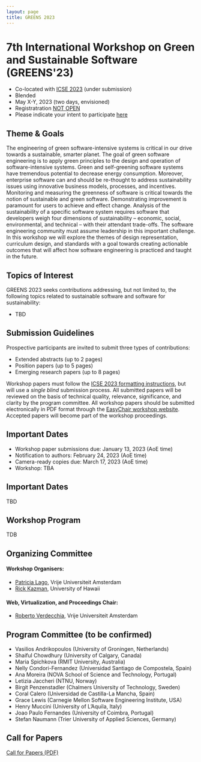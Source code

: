 ```yaml
---
layout: page
title: GREENS 2023
---
```


# 7th International Workshop on Green and Sustainable Software (GREENS'23) 

- Co-located with [ICSE 2023](https://conf.researchr.org/home/icse-2023) (under submission)
- Blended 
- May X-Y, 2023 (two days, envisioned)
- Registratration [NOT OPEN](https://conf.researchr.org/attending/icse-2023/registration)
- Please indicate your intent to participate [here](https://forms.gle/loremipsum)

## Theme & Goals

The engineering of green software-intensive systems is critical in our drive towards a sustainable, smarter planet. The goal of green software engineering is to apply green principles to the design and operation of software-intensive systems. Green and self-greening software systems have tremendous potential to decrease energy consumption. Moreover, enterprise software can and should be re-thought to address sustainability issues using innovative business models, processes, and incentives. Monitoring and measuring the greenness of software is critical towards the notion of sustainable and green software. Demonstrating improvement is paramount for users to achieve and effect change. Analysis of the sustainability of a specific software system requires software that developers weigh four dimensions of sustainability – economic, social, environmental, and technical – with their attendant trade-offs. The software engineering community must assume leadership in this important challenge. In this workshop we will explore the themes of design representation, curriculum design, and standards with a goal towards creating actionable outcomes that will affect how software engineering is practiced and taught in the future.


## Topics of Interest

GREENS 2023 seeks contributions addressing, but not limited to, the following
topics related to sustainable software and software for sustainability:
- TBD


## Submission Guidelines 
Prospective participants are invited to submit three types of contributions:
- Extended abstracts (up to 2 pages)
- Position papers (up to 5 pages)
- Emerging research papers (up to 8 pages)

Workshop papers must follow the [ICSE 2023 formatting instructions](https://conf.researchr.org/track/icse-2023/icse-2023-technical-track), but will use a *single blind* submission process. All submitted papers will be reviewed on the basis of technical quality, relevance, significance, and clarity by the program committee. All workshop papers should be submitted electronically in PDF format through the [EasyChair workshop website](https://easychair.org/conferences/?conf=greens2023). Accepted papers will become part of the workshop proceedings.

## Important Dates 
- Workshop paper submissions due: January 13, 2023 (AoE time)
- Notification to authors: February 24, 2023 (AoE time)
- Camera-ready copies due: March 17, 2023 (AoE time)
- Workshop: TBA

<!--
- Full papers (max 8 pages) will describe concrete contributions to the GREENS. They will be structured as follows:
--- A description of the sustainability problem you address.
--- A description of the SE solution you propose.
-- A discussion of how results are measurable (e.g., KPIs).
-- A presentation of the evidence of contribution to sustainability, ideally including real world experiences.
-- A discussion of the costs and benefits of your approach.
-- A presentation of the transferable artifacts you are contributing e.g., replication package, code, examples, documentation, educational materials, case studies.

- Extended abstracts (max 2 pages) will describe a motivating challenge problem that has ideally emerged from practice. They will be structured as follows:
-- The context.
-- The challenge problem.
-- The current solution/s (if present) and their strengths and weaknesses. 
-->

## Important Dates 
TBD

<!-- 
## Keynote
TBD


We are happy to host the following keynote talk.

<p><img src="/img/pierrebourque.jpg" width="200" /><a href="https://profs.etsmtl.ca/pbourque">Pierre Bourque</a> - ing., Ph.D.</p>

**Lessons Learned from Building and Gaining Consensus on the SWEBOK Guide** - The proof of concept document of the Guide to the Software Engineering Body of Knowledge (SWEBOK) was made available in 1998—now more than 20 years ago. The speaker has played a key role in all published versions, as lead author of the proof of concept document or Straw Man version, co-editor of the Trial Version published in 2001 and of the 2004 version, and lead editor of SWEBOK Version 3.0 published in 2014. Based on the speaker’s experience in this initiative and some reflections on the actual impact of the SWEBOK Guide, this keynote presentation will convey some of the lessons learned and challenges of building, updating and gaining consensus on a body of knowledge.  The speaker will notably address the importance of defining the scope, objectives, and intended audiences, obtaining funding, using an open process, building partnerships with sponsors, professional societies and standardization organizations, assuring wide availability and following an iterative approach.

**Short Bio** - Pierre Bourque is a faculty member since 2000 in the Department of Software and IT Engineering of the École de technologie supérieure (ÉTS) of the Université du Québec in Canada. He recently completed a sabbatical (2019-2020) in industry after being Dean of Studies at ÉTS (2013-2019). He is also lead editor of the Guide to the Software Engineering Body of Knowledge (SWEBOK) V3 published in 2014 and was co-editor of the 2001 and 2004 versions. He received his Ph.D. from the University of Ulster (Northern Ireland). He is the 2020 recipient of the Nancy Mead Award for Excellence in Software Engineering.


## List of Accepted Papers
- Stephan Druskat, Daniel S. Katz and Ilian T. Todorov. *Research Software Sustainability and Citation* ([PDF](https://arxiv.org/abs/2103.06681), [Video](https://www.youtube.com/watch?v=ZRic__4_zxE), [Slides](https://zenodo.org/record/4680105#.YIbGShQzb0o)) 
- Birgit Penzenstadler, Stefanie Betz, Letícia Duboc, Norbert Seyff, Ian Brooks, Jari Porras, Shola Oyedeji and Colin C. Venters. *Iterative Sustainability Impact Assessment: When to propose?* ([PDF](https://figshare.com/articles/preprint/Iterative_Sustainability_Impact_Assessment_When_to_propose_/14370587), [Video](https://youtu.be/TQ4GEHG9U4E), [Slides](https://docs.google.com/presentation/d/1bZHOU0DCoP4x9-wtrLoFsANjwCffpWOvRLkIw25M6kU/edit#slide=id.p)) 
- Shanshan Jiang, Kine Jakobsen, Letizia Jaccheri and Jingyue Li. *Blockchain and Sustainability: A Tertiary Study* ([PDF](https://arxiv.org/abs/2103.16937), [Video](https://github.com/SINTEF-SE/P4C/blob/main/Blockchain%20and%20Sustainability-GREENS2021.mp4), [Slides](https://github.com/SINTEF-SE/P4C/blob/main/Blockchain%20and%20Sustainability-GREENS2021.pptx?raw=true)) 
- Colin C. Venters, Sedef Akinli Kocak, Stefanie Betz, Ian Brooks, Rafa Capilla Sevilla, Ruzanna Chitchyan, Letícia Duboc, Rogardt Heldal, Ana Moreira, Shola Oyedeji, Birgit Penzenstadler, Jari Porras and Norbert Seyff. *Software Sustainability: Beyond the Tower of Babel* ([PDF](https://figshare.com/articles/preprint/Software_Sustainability_Beyond_the_Tower_of_Babel/14370611), [Video](https://figshare.com/articles/media/Software_Sustainability_Beyond_the_Tower_of_Babel/14465088), [Slides](https://docs.google.com/presentation/d/1bZHOU0DCoP4x9-wtrLoFsANjwCffpWOvRLkIw25M6kU/edit#slide=id.p)) 
- Daniel S. Katz, Jeffrey Carver, Neil Chue Hong, Sandra Gesing, Simon Hettrick, Tom Honeyman, Karthik Ram and Nicholas Weber. *Addressing Research Software Sustainability via Institutes* ([PDF](https://arxiv.org/abs/2103.03690), [Video](http://danielskatz.org/Institutes-greens2021-video.mp4), [Slides](http://danielskatz.org/Institutes-GREENS21-slide.pdf))
- Orges Cico, Letizia Jaccheri and Anh Nguyen-Duc. *Software Sustainability in Customer-Driven Courses* ([PDF](https://www.researchgate.net/publication/350591256_Software_Sustainability_in_Customer-Driven_Courses), [Video](https://ntnu.cloud.panopto.eu/Panopto/Pages/Viewer.aspx?id=b3a33825-8f19-49e5-8fd3-ad1101229f73), [Slides](https://docs.google.com/presentation/d/1wdMBKyUC-52SUpibTspsBj-lIDdalZdM/edit#slide=id.p1)) 
- Jeffrey Carver, Ian Cosden, Chris Hill, Sandra Gesing and Daniel S. Katz. *Sustaining Research Software via Research Software Engineers and Professional Associations* ([PDF](https://arxiv.org/abs/2103.01880v1), [Video](https://www.youtube.com/watch?v=Ehp3-RQhXWs), [Slides](https://www.slideshare.net/JeffCarver32/usrse-GREENS-2021))
- Keith Beattie and Daniel Gunter. *Strategies for working with protected data in an open-source collaborative scientific software project* ([PDF](https://ieeecps.org/files/996ZpNM5xC5IS1E8ZV8oW/file/393wLFE2GdZSUyRYxmbXuw/version/2QGO3ZfomKwpua27RkN7VZ), [Video](https://drive.google.com/file/d/1k1bQhyi6bRz65mjoHeIDCL50TLXfRtin/view?usp=sharing), [Slides](https://docs.google.com/presentation/d/1R1t6v0h9H6cQ2gu0QB3icGdrtIvwZYCSYR_h7BKh6dM/edit#slide=id.gd2a38e5267_0_9))
- Armin Beer, Michael Felderer, Tobias Lorey and Stefan Mohacsi. *Aspects of sustainable test processes* ([PDF](https://arxiv.org/abs/2104.01337), [Video](https://www.youtube.com/watch?v=fBBHuVST1z8), [Slides](https://www.dropbox.com/scl/fi/pzfex9bfach9wlodjcaoz/Sustainable-Testing.pptx?dl=0&rlkey=cj60uvrdg6yc03ncarjh00laq))
- Norbert Seyff, Birgit Penzenstadler, Stefanie Betz, Ian Brooks, Shola Oyedeji, Jari Porras, Leticia Duboc, Sedef Akinli Kocak and Colin C. Venters. *The Elephant in the Room – Educating Practitioners on Software Development for Sustainability* ([PDF](https://figshare.com/articles/preprint/The_Elephant_in_the_Room_Educating_Practitioners_on_Software_Development_for_Sustainability/14370626), [Video](https://www.dropbox.com/s/ie3l48b0dpk2sf1/Educating%20Practitioners%20Sustainability.mp4?dl=0), [Slides](https://docs.google.com/presentation/d/1bZHOU0DCoP4x9-wtrLoFsANjwCffpWOvRLkIw25M6kU/edit#slide=id.p)) -->

## Workshop Program 
TDB 

<!-- **Before** the workshop days, we will setup a Slack Channel for all registered participants. We will use it to kickstart the working groups to build the GREENS and plan for joint papers.
The **workshop** itself is organized in **two half-days**, each opening and closing with a plenary, with in-between independent working groups. **More details to come.** 

#### DAY 1: 10:00-17:30 CEST
TBD

- *13:45-14:00 Joining us*
- **14:00-14:45** Keynote: Lessons Learned from Building and Gaining Consensus on the SWEBOK Guide (Pierre Bourque)
- *14:45-14:55 Break*
- **14:55-15:40** The Vision of a GREENS (P. Lago, R. Kazman) and Discussion
- *15:45-15:55 Switch to own working group*
- **15:55-17:00** independent work (parallel session 1)
- **17:00-17:30** Wrapup

#### DAY 2: 10:00-17:30 CEST
TBD

 - **14:00-14:15** Kickstart - 15 minutes
- **14:15-15:00** independent work (parallel session 2)
- *15:00-15:15 Break*
- **15:15-16:30** independent work (parallel session 3)
- **16:30-17:30** Wrapup and Future work
-->

<!-- - Workshop paper submissions due [EXTENDED]: Tue 19 January, 2021 (AoE time)
- Notification to authors: Mon 22 February, 2021 (AoE time)
- Camera-ready copies due: Fri 12 March, 2021 (AoE time) -->

## Organizing Committee

#### Workshop Organisers:
- [Patricia Lago](http://patricialago.nl), Vrije Universiteit Amsterdam
- [Rick Kazman](https://shidler.hawaii.edu/itm/directory/rick-kazman), University of Hawaii


#### Web, Virtualization, and Proceedings Chair:

- [Roberto Verdecchia](http://robertoverdecchia.github.io), Vrije Universiteit Amsterdam


## Program Committee (to be confirmed)

- Vasilios Andrikopoulos (University of Groningen, Netherlands)
- Shaiful Chowdhury (University of Calgary, Canada)
- Maria Spichkova (RMIT University, Australia)
- Nelly Condori-Fernandez (Universidad Santiago de Compostela, Spain)
- Ana Moreira (NOVA School of Science and Technology, Portugal)
- Letizia Jaccheri (NTNU, Norway)
- Birgit Penzenstadler (Chalmers University of Technology, Sweden)
- Coral Calero (Universidad de Castilla-La Mancha, Spain)
- Grace Lewis (Carnegie Mellon Software Engineering Institute, USA)
- Henry Muccini (University of L’Aquila, Italy)
- Joao Paulo Fernandes (University of Coimbra, Portugal)
- Stefan Naumann (Trier University of Applied Sciences, Germany)

## Call for Papers 

[Call for Papers (PDF)](https://tinyurl.com/loremipsum)
